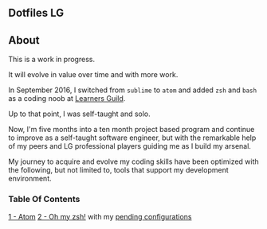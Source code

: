 ## Dotfiles LG


## About

This is a work in progress.

It will evolve in value over time and with more work.

In September 2016, I switched from `sublime` to `atom` and added `zsh` and `bash` as a coding noob at [Learners Guild]( ).

Up to that  point, I was self-taught and solo.

Now, I'm five months into a ten month project based program and continue to improve as a self-taught software engineer, but with the remarkable help of my peers and LG professional players guiding me as I build my arsenal.

My journey to acquire and evolve my coding skills have been optimized with the following, but not limited to, tools that support my development environment.


### Table Of Contents

[1 - Atom](https://atom.io/)
[2 - Oh my zsh!](http://ohmyz.sh/) with my [pending configurations](http://stevendobbelaere.be/installing-and-configuring-the-oh-my-zsh-shell/)

